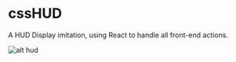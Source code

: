 # cssHUD
A HUD Display imitation, using React to handle all front-end actions.


![alt hud](https://scontent-lhr8-2.xx.fbcdn.net/v/t39.30808-6/312042149_1901725420158908_8754134289040195_n.jpg?_nc_cat=102&ccb=1-7&_nc_sid=0debeb&_nc_ohc=9Ssr7KN6ozcAX8Pp50X&_nc_ht=scontent-lhr8-2.xx&oh=00_AT-yven8GXlCOz7arL8DBOExw9tOju6TX8cp28wkbO4ycw&oe=635E2F70)
